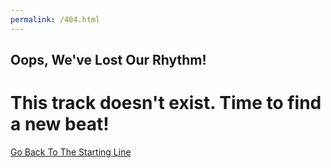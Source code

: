 ```yaml
---
permalink: /404.html
---
```


## Oops, We've Lost Our Rhythm!
# This track doesn't exist. Time to find a new beat!
[Go Back To The Starting Line](/index.md)
